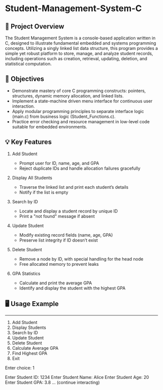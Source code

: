 # Student-Management-System-C


## 📖 Project Overview
The Student Management System is a console-based application written in C, designed to illustrate fundamental embedded and systems programming concepts. Utilizing a singly linked list data structure, this program provides a simple yet robust platform to store, manage, and analyze student records, including operations such as creation, retrieval, updating, deletion, and statistical computation. 


## 🎯 Objectives
- Demonstrate mastery of core C programming constructs: pointers, structures, dynamic memory allocation, and linked lists.
- Implement a state-machine driven menu interface for continuous user interaction.
- Apply modular programming principles to separate interface logic (main.c) from business logic (Student_Functions.c).
- Practice error checking and resource management in low-level code suitable for embedded environments.

## 💡 Key Features 

1. Add Student
   - Prompt user for ID, name, age, and GPA
   - Reject duplicate IDs and handle allocation failures gracefully

2. Display All Students
   - Traverse the linked list and print each student’s details
   - Notify if the list is empty

3. Search by ID
   - Locate and display a student record by unique ID
   - Print a "not found" message if absent

4. Update Student
   - Modify existing record fields (name, age, GPA)
   - Preserve list integrity if ID doesn’t exist

5. Delete Student
   - Remove a node by ID, with special handling for the head node
   - Free allocated memory to prevent leaks

6. GPA Statistics
   - Calculate and print the average GPA
   - Identify and display the student with the highest GPA
  
     
## 🖥️ Usage Example 

-------------------------------------------------------------
1. Add Student
2. Display Students
3. Search by ID
4. Update Student
5. Delete Student
6. Calculate Average GPA
7. Find Highest GPA
8. Exit
   
Enter choice: 1

Enter Student ID: 1234
Enter Student Name: Alice
Enter Student Age: 20
Enter Student GPA: 3.8
... (continue interacting)
